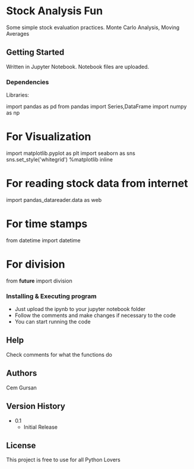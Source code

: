 # Stock Analysis Fun

Some simple stock evaluation practices. Monte Carlo Analysis, Moving Averages

## Getting Started

Written in Jupyter Notebook. Notebook files are uploaded.

### Dependencies

Libraries:

import pandas as pd
from pandas import Series,DataFrame
import numpy as np

# For Visualization
import matplotlib.pyplot as plt
import seaborn as sns
sns.set_style('whitegrid')
%matplotlib inline

# For reading stock data from internet
import pandas_datareader.data as web

# For time stamps
from datetime import datetime

# For division
from __future__ import division

### Installing & Executing program

* Just upload the ipynb to your jupyter notebook folder 
* Follow the comments and make changes if necessary to the code
* You can start running the code

## Help

Check comments for what the functions do

## Authors

Cem Gursan


## Version History

* 0.1
    * Initial Release

## License

This project is free to use for all Python Lovers
